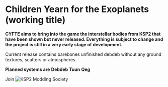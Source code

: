 # Children Yearn for the Exoplanets (working title)
**CYFTE aims to bring into the game the interstellar bodies from KSP2 that have been shown but never released. Everything is subject to change and the project is still in a very early stage of development.**

Current release contains barebones unfinished debdeb without any ground textures, scatters or atmospheres.

**Planned systems are**
**Debdeb**
**Tuun**
**Qeg**

Join ![KSP2 Modding Society](https://discord.gg/KnThewAw)


